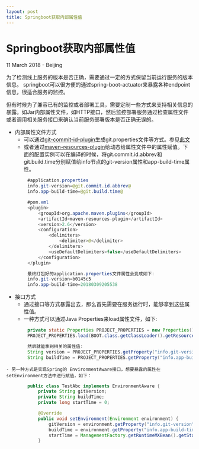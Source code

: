 ```yaml
---
layout: post
title: Springboot获取内部属性值
---
```


Springboot获取内部属性值
========================
11 March 2018 - Beijing

为了检测线上服务的版本是否正确，需要通过一定的方式保留当前运行服务的版本信息。
springboot可以很方便的通过spring-boot-actuator来暴露各种endpoint信息，很适合服务的监控。

但有时候为了兼容已有的监控或者部署工具，需要定制一些方式来支持相关信息的暴露。如Jar内部属性文件，如HTTP接口，然后监控部署服务通过检查属性文件或者调用相关服务接口来确认当前服务部署版本是否正确无误的。

- 内部属性文件方式
    - 可以通过[git-commit-id-plugin](https://github.com/ktoso/maven-git-commit-id-plugin)生成git.properties文件等方式。参见[此文](http://qinguan.github.io/2018/03/11/Maven%E6%89%93%E5%8C%85%E4%BD%BF%E7%94%A8%E4%BB%A3%E7%A0%81%E7%89%88%E6%9C%AC%E5%8F%B7%E5%92%8C%E6%97%B6%E9%97%B4%E6%88%B3.html)
    - 或者通过[maven-resources-plugin](https://maven.apache.org/plugins/maven-resources-plugin/)给动态给属性文件中的属性赋值。下面的配置实例可以在编译的时候，将git.commit.id.abbrev和git.build.time分别赋值给info节点的git-version属性和app-build-time属性。

```Java
        #application.properties
        info.git-version=@git.commit.id.abbrev@
        info.app-build-time=@git.build.time@ 

        #pom.xml
        <plugin>
            <groupId>org.apache.maven.plugins</groupId>
            <artifactId>maven-resources-plugin</artifactId>
            <version>2.6</version>
            <configuration>
                <delimiters>
                    <delimiter>@</delimiter>
                </delimiters>
                <useDefaultDelimiters>false</useDefaultDelimiters>
            </configuration>
        </plugin>

        最终打包好的application.properties文件属性会变成如下:
        info.git-version=b0145c5
        info.app-build-time=20180309205538
```

- 接口方式
    - 通过接口等方式暴露出去，那么首先需要在服务运行时，能够拿到这些属性值。
    - 一种方式可以通过Java Properties来load属性文件，如下:

```Java
        private static Properties PROJECT_PROPERTIES = new Properties();
        PROJECT_PROPERTIES.load(BOOT.class.getClassLoader().getResourceAsStream("application.properties"));

        然后就能拿到相关的属性值:
        String version = PROJECT_PROPERTIES.getProperty("info.git-version");
        String buildTime = PROJECT_PROPERTIES.getProperty("info.app-build-time");
```

    - 另一种方式是实现Spring的 EnvironmentAware接口，想要暴露的属性在setEnvironment方法中进行赋值，如下：

```Java
        public class TestAbc implements EnvironmentAware {
            private String gitVersion;
            private String buildTime;
            private long startTime = 0;

            @Override
            public void setEnvironment(Environment environment) {
                gitVersion = environment.getProperty("info.git-version");
                buildTime = environment.getProperty("info.app-build-time");
                startTime = ManagementFactory.getRuntimeMXBean().getStartTime();
            }
```

